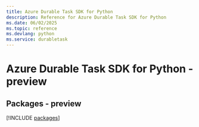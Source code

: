 ```yaml
---
title: Azure Durable Task SDK for Python
description: Reference for Azure Durable Task SDK for Python
ms.date: 06/02/2025
ms.topic: reference
ms.devlang: python
ms.service: durabletask
---
```

# Azure Durable Task SDK for Python - preview
## Packages - preview
[!INCLUDE [packages](durable-task-index.md)]